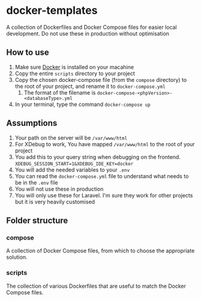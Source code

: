 # docker-templates

A collection of Dockerfiles and Docker Compose files for easier local development. Do not use these in production without optimisation

## How to use

1. Make sure [Docker](https://docs.docker.com/) is installed on your macahine
1. Copy the entire `scripts` directory to your project
1. Copy the chosen docker-compose file (from the `compose` directory) to the root of your project, and rename it to `docker-compose.yml`
    1. The format of the filename is `docker-compose-<phpVersion>-<databaseType>.yml`
1. In your terminal, type the command `docker-compose up`

## Assumptions

1. Your path on the server will be `/var/www/html`
1. For XDebug to work, You have mapped `/var/www/html` to the root of your project
1. You add this to your query string when debugging on the frontend. `XDEBUG_SESSION_START=1&XDEBUG_IDE_KEY=docker`
1. You will add the needed variables to your `.env` 
1. You can read the `docker-compose.yml` file to understand what needs to be in the `.env` file
1. You will not use these in production 
1. You will only use these for Laravel. I'm sure they work for other projects but it is very heavily customised

## Folder structure

### compose

A collection of Docker Compose files, from which to choose the appropriate solution.

### scripts

The collection of various Dockerfiles that are useful to match the Docker Compose files.
